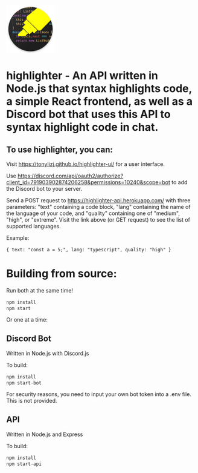 <p align="left">
    <img src="https://github.com/tonylizj/highlighter-ui/blob/master/public/ic_launcher.png" height="128">
</p>

# highlighter - An API written in Node.js that syntax highlights code, a simple React frontend, as well as a Discord bot that uses this API to syntax highlight code in chat.

## To use highlighter, you can:

Visit https://tonylizj.github.io/highlighter-ui/ for a user interface.

Use https://discord.com/api/oauth2/authorize?client_id=791903902874206258&permissions=10240&scope=bot to add the Discord bot to your server.

Send a POST request to https://highlighter-api.herokuapp.com/ with three parameters: "text" containing a code block, "lang" containing the name of the language of your code, and "quality" containing one of "medium", "high", or "extreme". Visit the link above (or GET request) to see the list of supported languages.

Example: 
```
{ text: "const a = 5;", lang: "typescript", quality: "high" }
```


# Building from source:

Run both at the same time!
```
npm install
npm start
```

Or one at a time:

## Discord Bot

Written in Node.js with Discord.js

To build: 
```
npm install
npm start-bot
```
For security reasons, you need to input your own bot token into a .env file. This is not provided.


## API

Written in Node.js and Express

To build: 
```
npm install
npm start-api
```
